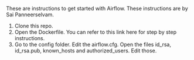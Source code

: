 These are instructions to get started with Airflow. 
These instructions are by Sai Panneerselvam. 

1) Clone this repo.
2) Open the Dockerfile. You can refer to this link here for step by step instructions. 
3) Go to the config folder. Edit the airflow.cfg. Open the files id_rsa, id_rsa.pub, known_hosts and authorized_users. Edit those.

